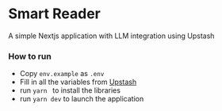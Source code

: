 # Smart Reader

A simple Nextjs application with LLM integration using Upstash


### How to run

- Copy <code>env.example</code> as <code>.env</code>
- Fill in all the variables from [Upstash](https://upstash.com/)
- run <code>yarn </code> to install the libraries
- run <code>yarn dev</code> to launch the application
